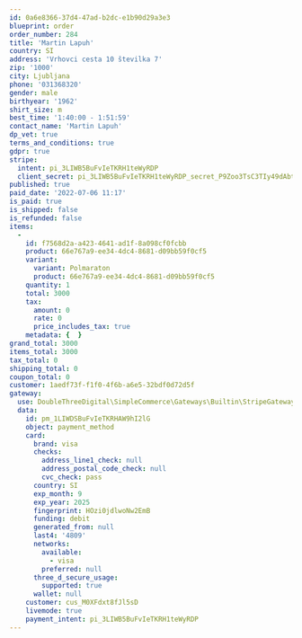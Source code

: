 ```yaml
---
id: 0a6e8366-37d4-47ad-b2dc-e1b90d29a3e3
blueprint: order
order_number: 284
title: 'Martin Lapuh'
country: SI
address: 'Vrhovci cesta 10 številka 7'
zip: '1000'
city: Ljubljana
phone: '031368320'
gender: male
birthyear: '1962'
shirt_size: m
best_time: '1:40:00 - 1:51:59'
contact_name: 'Martin Lapuh'
dp_vet: true
terms_and_conditions: true
gdpr: true
stripe:
  intent: pi_3LIWB5BuFvIeTKRH1teWyRDP
  client_secret: pi_3LIWB5BuFvIeTKRH1teWyRDP_secret_P9Zoo3TsC3TIy49dAbtZS9Fom
published: true
paid_date: '2022-07-06 11:17'
is_paid: true
is_shipped: false
is_refunded: false
items:
  -
    id: f7568d2a-a423-4641-ad1f-8a098cf0fcbb
    product: 66e767a9-ee34-4dc4-8681-d09bb59f0cf5
    variant:
      variant: Polmaraton
      product: 66e767a9-ee34-4dc4-8681-d09bb59f0cf5
    quantity: 1
    total: 3000
    tax:
      amount: 0
      rate: 0
      price_includes_tax: true
    metadata: {  }
grand_total: 3000
items_total: 3000
tax_total: 0
shipping_total: 0
coupon_total: 0
customer: 1aedf73f-f1f0-4f6b-a6e5-32bdf0d72d5f
gateway:
  use: DoubleThreeDigital\SimpleCommerce\Gateways\Builtin\StripeGateway
  data:
    id: pm_1LIWDSBuFvIeTKRHAW9hI2lG
    object: payment_method
    card:
      brand: visa
      checks:
        address_line1_check: null
        address_postal_code_check: null
        cvc_check: pass
      country: SI
      exp_month: 9
      exp_year: 2025
      fingerprint: HOzi0jdlwoNw2EmB
      funding: debit
      generated_from: null
      last4: '4809'
      networks:
        available:
          - visa
        preferred: null
      three_d_secure_usage:
        supported: true
      wallet: null
    customer: cus_M0XFdxt8fJl5sD
    livemode: true
    payment_intent: pi_3LIWB5BuFvIeTKRH1teWyRDP
---
```

